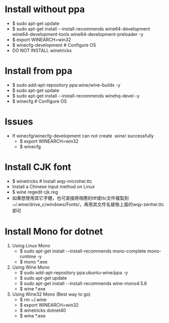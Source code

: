 Install without ppa
=====
* $ sudo apt-get update
* $ sudo apt-get install --install-recommends wine64-development wine64-development-tools wine64-development-preloader -y
* $ export WINEARCH=win32
* $ winecfg-development # Configure OS
* DO NOT INSTALL winetricks

Install from ppa
=====
* $ sudo add-apt-repository ppa:wine/wine-builds -y
* $ sudo apt-get update
* $ sudo apt-get install --install-recommends winehq-devel -y
* $ winecfg # Configure OS

Issues
=====
* If winecfg/winecfg-development can not create .wine/ successfully
    * $ export WINEARCH=win32
    * $ winecfg

Install CJK font
=====
* $ winetricks # Install wqy-microhei.ttc
* Install a Chinese input method on Linux
* $ wine regedit cjk.reg
* 如果想使用其它字體，也可直接將相應的ttf或ttc文件複製到~/.wine/drive_c/windows/Fonts/，再用其文件名替換上面的wqy-zenhei.ttc即可

Install Mono for dotnet
=====
1. Using Linux Mono
    * $ sudo apt-get install --install-recommends mono-complete mono-runtime -y
    * $ mono *.exe
2. Using Wine Mono
    * $ sudo add-apt-repository ppa:ubuntu-wine/ppa -y
    * $ sudo apt-get update
    * $ sudo apt-get install --install-recommends wine-mono4.5.6
    * $ wine *.exe
3. Using Wine32 Mono (Best way to go)
    * $ rm ~/.wine
    * $ export WINEARCH=win32
    * $ winetricks dotnet40
    * $ wine *.exe